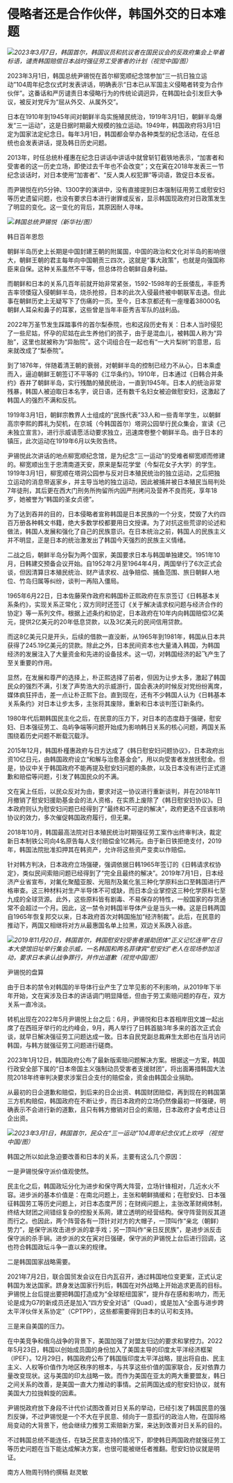 # 侵略者还是合作伙伴，韩国外交的日本难题

![](https://inews.gtimg.com/om_bt/OAz8-9HLqlvmNo2v_prOC9I-JLLS3vf6vqKbwd79aWIpsAA/1000)_2023年3月7日，韩国首尔，韩国议员和抗议者在国民议会的反政府集会上举着标语，谴责韩国赔偿日本战时强征劳工受害者的计划（视觉中国/图）_

2023年3月1日，韩国总统尹锡悦在首尔柳宽顺纪念馆参加“三一抗日独立运动”104周年纪念仪式时发表讲话，明确表示“日本已从军国主义侵略者转变为合作伙伴”。这番话和严厉谴责日本侵略行为的传统论调迥异，在韩国社会引发巨大争议，被反对党斥为“屈从外交、从属外交”。

日本在1910年到1945年间对朝鲜半岛实施殖民统治，1919年3月1日，朝鲜半岛爆发“三一运动”，这是日据时期最大规模的独立运动。1949年，韩国政府将3月1日定为国家法定纪念日。每年3月1日，韩国都会举办各种类型的纪念活动，在任总统也会发表讲话，提及韩日历史问题。

2013年，时任总统朴槿惠在纪念日讲话中讲话中就曾斩钉截铁地表示，“加害者和受害者的这一历史立场，即使过去千年也不会改变”；文在寅在2018年发表三一节纪念谈话时，对日本使用“加害者”、“反人类人权犯罪”等词语，敦促日本反省。

而尹锡悦在约5分钟、1300字的演讲中，没有直接提到日本强制征用劳工或慰安妇等历史遗留问题，也没有要求日本进行谢罪或反省，显示韩国现政府对日政策发生了明显的变化。这一变化的背后，其原因耐人寻味。

![](https://inews.gtimg.com/om_bt/O6_w0t0y1Py_KV1jDO2Y-3lFW3TiBs0jJ4SKP17qBWmnAAA/1000)_韩国总统尹锡悦（新华社/图）_

韩日百年恩怨

朝鲜半岛历史上长期是中国封建王朝的附属国，中国的政治和文化对半岛的影响很大，朝鲜王朝的君主每年向中国朝贡三四次，这就是“事大政策”，也就是向强国称臣来自保。这种关系虽然不平等，但总体符合朝鲜自身利益。

而朝鲜和日本的关系几百年前就开始非常紧张，1592-1598年的壬辰倭乱，丰臣秀吉率领倭寇入侵朝鲜半岛，烧杀抢掠，日本的此次入侵最终被中朝联军击退。但此事在朝鲜历史上无疑写下了伤痛的一页。至今，日本京都还有一座埋着38000名朝鲜人耳朵和鼻子的耳冢，这些曾是当年丰臣秀吉军队的战利品。

2022年万圣节发生踩踏事件的首尔梨泰院，也和这段历史有关：日本人当时侵犯了一些尼姑，怀孕的尼姑在此生养他们的孩子，由于是混血儿，被韩国人称为“异胎”，这里也就被称为“异胎院”。这个词组合在一起也有“一大片梨树”的意思，后来就改成了“梨泰院”。

到了1876年，伴随着清王朝的衰弱，对朝鲜半岛的控制已经力不从心，日本乘虚而入，逼迫朝鲜王朝签订不平等的《江华条约》。1910年，日本通过《日韩合并条约》吞并了朝鲜半岛，实行残酷的殖民统治，一直到1945年。日本人的统治非常残暴，韩国人被迫取日本名字，说日语，还有数千名妇女被迫做慰安妇，这激起了韩国人的强烈不满和反抗。

1919年3月1日，朝鲜宗教界人士组成的“民族代表”33人和一些青年学生，以朝鲜高宗李熙的葬礼为契机，在京城（今韩国首尔）塔洞公园举行民众集会，宣读《己未独立宣言》，进行示威请愿活动要求独立，迅速席卷整个朝鲜半岛。由于日本的镇压，此次运动在1919年6月以失败告终。

尹锡悦此次讲话的地点柳宽顺纪念馆，是为纪念“三一运动”的受难者柳宽顺而修建的。柳宽顺出生于忠清南道天安，原来是梨花学堂（今梨花女子大学）的学生。1919年3月1日，柳宽顺在塔洞公园参与反对日本殖民统治的独立运动，之后把独立运动的消息带返家乡，并主导当地的独立运动，因此被捕并被日本殖民当局判处7年徒刑，其后更在西大门刑务所拘留所内因严刑拷问及营养不良而死，享年18岁，她被誉为“韩国的圣女贞德”。

为了达到吞并的目的，日本侵略者宣称韩国是日本民族的一个分支，焚毁了大约四百万册各种韩文书籍，绝大多数学校都要用日文授课。为了对抗这些荒谬的论述和做法，韩国人发展和强化了自己的民族意识。在日本统治之前，韩国人的民族主义并不明显，正是日本的统治激发出了韩国今天强烈的民族主义情绪。

二战之后，朝鲜半岛分裂为两个国家，美国要求日本与韩国单独建交。1951年10月，日韩建交预备会议开始。自1952年2月至1964年4月，两国举行了6次正式会谈，但因清算日本殖民统治、财产请求权、战争赔偿、捕鱼范围、旅日朝鲜人地位、竹岛归属等纠纷，谈判一再陷入僵局。

1965年6月22日，日本佐藤荣作政府和韩国朴正熙政府在东京签订《日韩基本关系条约》，实现关系正常化；双方同时还签订《关于解决请求权问题与经济合作的协定》等一系列文件。根据上述条约和协定，日本政府在10年内向韩国赔偿3亿美元，提供2亿美元的20年低息贷款，以及3亿美元的民间信用贷款。

而这8亿美元只是开头，后续的借款一直没断，从1965年到1981年，韩国从日本共获得了245.19亿美元的贷款。除此之外，日本民间资本也大量涌入韩国，为韩国经济的发展注入了大量资金和先进的设备技术。这一切，对韩国经济的起飞产生了至关重要的作用。

显然，在发展和尊严的选择上，朴正熙选择了前者，但因为让步太多，激起了韩国民众的强烈不满，引发了声势浩大的示威游行，国会表决的时候反对党纷纷离席，媒体疯狂抨击，差一点让朴正熙下台。直到现在，还有不少韩国人认为《日韩基本关系条约》对日本让步太多，主张将其废除，重新和日本谈判签订新条约。

1980年代后期韩国民主化之后，在民意的压力下，对日本的态度趋于强硬，慰安妇、日本强征劳工、岛屿争端等问题开始成为影响韩日关系的核心问题，两国关系围绕着历史问题不断载沉载浮。

2015年12月，韩国朴槿惠政府与日方达成了《韩日慰安妇问题协议》，日本政府出资10亿日元，由韩国政府设立“和解与治愈基金会”，用以向受害者发放抚慰金。但是，协议中关于韩国政府不能再提及慰安妇问题的条款，以及日本没有进行正式道歉和赔偿等问题，引发了韩国民众的不满。

文在寅上任后，以民众反对为由，要求对这一协议进行重新谈判，并在2018年11月撤销了慰安妇援助基金会的法人资格，在实质上废除了《韩日慰安妇协议》。日本政府则认为慰安妇问题已经得到了“最终和不可逆的解决”，政府更迭不应该影响协议的效力，多次催促韩国政府履行，但无果。

2018年10月，韩国最高法院对日本殖民统治时期强征劳工案作出终审判决，裁定新日本制铁公司向4名原告每人支付赔偿金1亿韩元。由于新日铁拒绝支付，2019年，韩国法院批准扣押其在韩资产，允许将这些资产变卖以作赔偿。

针对韩方判决，日本政府立场强硬，强调依据日韩1965年签订的《日韩请求权协定》，类似民间索赔问题已经得到了“完全且最终的解决”。2019年7月1日，日本经济产业省宣布，对氟化聚醯亚胺、光阻剂及氟化氢三种化学原料出口至韩国进行严格审查。这三种材料对生产半导体不可或缺，而日本企业掌控这三种化学原料七至九成的全球货源。此外，这些原料皆有剧毒、不易保存的特性，一般国家的存货通常不会超过一个月。因此，这一禁令对韩国半导体产业是当头一棒。这是日韩两国自1965年恢复邦交以来，日本政府首次对韩国施加“经济制裁”。此后，在民意的推动下，两国又相继将对方从最惠国名单上拉黑，双边关系跌入谷底。

![](https://inews.gtimg.com/om_bt/OGkfVQcD9CjqDE4em1r-8_mDU6pjdRMUJm6Yn_xVggCiUAA/1000)_2019年11月20日，韩国首尔，韩国慰安妇受害者援助团体“正义记忆连带”在日本大使馆旧址举行集会示威，一名韩国和两名菲律宾“慰安妇”老人在现场参加活动，要求日本承认战争罪行，并作出道歉（视觉中国/图）_

尹锡悦的盘算

由于日本的禁令对韩国的半导体行业产生了立竿见影的不利影响，从2019年下半年开始，文在寅涉及日本的讲话调门明显降低，但由于劳工索赔问题的存在，双方关系一直冷淡。

转机出现在2022年5月尹锡悦上台之后：6月，尹锡悦和日本首相岸田文雄一起出席了在西班牙举行的北约峰会，9月，两人举行了日韩首脑3年多来的首次正式会谈，就早日解决强征劳工问题达成一致。日本自民党副总裁麻生太郎也在当月访问韩国，与韩方就强征劳工问题进行磋商。

2023年1月12日，韩国政府公布了最新版索赔问题解决方案。根据这一方案，韩国行政安全部下属的“日本帝国主义强制动员受害者支援财团”，将出面筹措韩国大法院2018年终审判决要求涉案日企支付的赔偿金，资金由韩国企业捐助。

从最初的日企道歉和赔偿，到后来的日企出资、韩国财团赔偿，再到现在的韩国第三方机构赔偿，韩国政府在不断让步，而日本政府的立场仍然像最初一样强硬，明确表示不会进行新的道歉，且只有韩方撤销对日企的索赔，日本政府才会考虑让日企出资。

![](https://inews.gtimg.com/om_bt/O_jfjJ-RPXsGl8rKTKwcwFhaf309UxvNdBOICboFJUqU8AA/1000)_2023年3月1日，韩国首尔，民众在“三一运动”104周年纪念仪式上欢呼
（视觉中国/图）_

韩国之所以如此急迫要改善和日本的关系，主要有这么几个原因：

一是尹锡悦保守派价值观使然。

民主化之后，韩国政坛分化为进步和保守两大阵营，立场针锋相对，几近水火不容。进步派的基本价值是：在南北问题上，主张和朝鲜搞缓和；在慰安妇、日本强征韩国劳工等历史问题上，对日本态度严厉；在财阀问题上，主张改革财阀体制，终结大财团之间错综复杂的控股关系网，建立透明的经营结构。保守阵营则反其道而行之。也因此，两个阵营各有一顶针对对方的大帽子，一顶叫作“亲北（朝鲜）势力”，是保守派攻击进步派的拿手戏；另一顶叫作“亲日反民族”，是进步派反击保守派的杀手锏。进步派的文在寅对日强硬，保守派的尹锡悦上台后进行回调，这也符合韩国政坛斗争一直以来的规律。

二是韩国国家战略需要。

2021年7月2日，联合国贸发会议在日内瓦召开，通过韩国地位变更案，正式认定韩国为发达国家。跻身发达国家行列后，韩国在对外战略上开始追求更高的目标。尹锡悦上台后提出要把韩国打造成为“全球枢纽国家”，提升存在感和影响力，而无论是成为G7的新成员还是加入“四方安全对话”（Quad），或是加入“全面与进步跨太平洋伙伴关系协定”（CPTPP），这些都需要得到日本的认可和支持。

三是来自美国的压力。

在中美竞争和俄乌战争的背景下，美国加强了对盟友归边的要求和掌控力。2022年5月23日，韩国以创始成员国的身份加入了美国主导的印度太平洋经济框架（IPEF）。12月29日，韩国政府公布了韩国版印度太平洋战略，提出将自由、民主主义、人权等价值作为地区秩序的根本，与共享这些价值的国家联合，反对依靠力量改变现状。这与美国的印太战略一致。而作为美国在亚太的两大重要盟友，韩日之间关系的改善，是美国一直大力推动的事情。之前两国达成的慰安妇协议，就有美国大力拉拢斡旋的因素。

尹锡悦政府放下身段不计代价试图改善对日关系的举动，已经引发了韩国民意的强烈反弹，不过尹锡悦是一个不大在乎民意、倾向于一意孤行的政治人物，在国际格局变动的大背景下，他会继续力推劳工索赔新方案，来达到改善对日关系的目的。

不过韩国总统不能连任，在缺乏民意支持的情况下，即使韩日两国政府就强征劳工等历史问题在当下能达成解决方案，也很可能被继任者推翻。慰安妇协议就是明证。

南方人物周刊特约撰稿 赵灵敏

